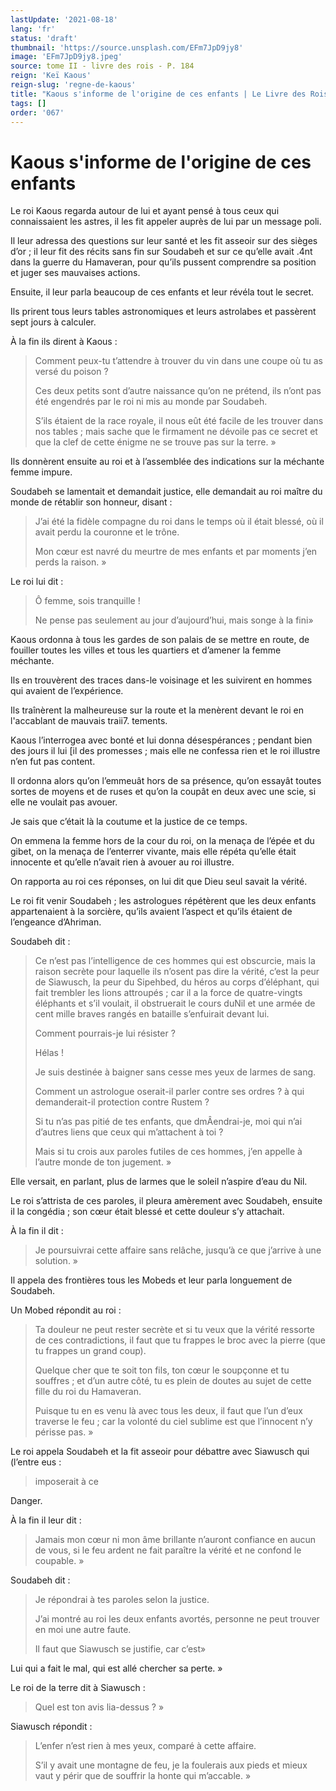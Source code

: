 ```yaml
---
lastUpdate: '2021-08-18'
lang: 'fr'
status: 'draft'
thumbnail: 'https://source.unsplash.com/EFm7JpD9jy8'
image: 'EFm7JpD9jy8.jpeg'
source: tome II - livre des rois - P. 184
reign: 'Keï Kaous'
reign-slug: 'regne-de-kaous'
title: "Kaous s'informe de l'origine de ces enfants | Le Livre des Rois | Shâhnâmeh"
tags: []
order: '067'
---
```


<!-- LTeX: language=fr -->

# Kaous s'informe de l'origine de ces enfants

Le roi Kaous regarda autour de lui et ayant pensé à tous ceux qui connaissaient les astres, il les fit appeler auprès de lui par un message poli.

Il leur adressa des questions sur leur santé et les fit asseoir sur des sièges d’or ; il leur fit des récits sans fin sur Soudabeh et sur ce qu’elle avait .4nt dans la guerre du Hamaveran, pour qu’ils pussent comprendre sa position et juger ses mauvaises actions.

Ensuite, il leur parla beaucoup de ces enfants et leur révéla tout le secret.

Ils prirent tous leurs tables astronomiques et leurs astrolabes et passèrent sept jours à calculer.

À la fin ils dirent à Kaous :

> Comment peux-tu t’attendre à trouver du vin dans une coupe où tu as versé du poison ?
>
> Ces deux petits sont d’autre naissance qu’on ne prétend, ils n’ont pas été engendrés par le roi ni mis au monde par Soudabeh.
>
> S’ils étaient de la race royale, il nous eût été facile de les trouver dans nos tables ; mais sache que le firmament ne dévoile pas ce secret et que la clef de cette énigme ne se trouve pas sur la terre. »

Ils donnèrent ensuite au roi et à l’assemblée des indications sur la méchante femme impure.

Soudabeh se lamentait et demandait justice, elle demandait au roi maître du monde de rétablir son honneur, disant :

> J’ai été la fidèle compagne du roi dans le temps où il était blessé, où il avait perdu la couronne et le trône.
>
> Mon cœur est navré du meurtre de mes enfants et par moments j’en perds la raison. »

Le roi lui dit :

> Ô femme, sois tranquille !
>
> Ne pense pas seulement au jour d’aujourd’hui, mais songe à la fini»

Kaous ordonna à tous les gardes de son palais de se mettre en route, de fouiller toutes les villes et tous les quartiers et d’amener la femme méchante.

Ils en trouvèrent des traces dans-le voisinage et les suivirent en hommes qui avaient de l’expérience.

Ils traînèrent la malheureuse sur la route et la menèrent devant le roi en l'accablant de mauvais traii7. tements.

Kaous l’interrogea avec bonté et lui donna désespérances ; pendant bien des jours il lui [il des promesses ; mais elle ne confessa rien et le roi illustre n’en fut pas content.

Il ordonna alors qu’on l’emmeuât hors de sa présence, qu’on essayât toutes sortes de moyens et de ruses et qu’on la coupât en deux avec une scie, si elle ne voulait pas avouer.

Je sais que c’était là la coutume et la justice de ce temps.

On emmena la femme hors de la cour du roi, on la menaça de l’épée et du gibet, on la menaça de l’enterrer vivante, mais elle répéta qu’elle était innocente et qu’elle n’avait rien à avouer au roi illustre.

On rapporta au roi ces réponses, on lui dit que Dieu seul savait la vérité.

Le roi fit venir Soudabeh ; les astrologues répétèrent que les deux enfants appartenaient à la sorcière, qu’ils avaient l’aspect et qu’ils étaient de l’engeance d’Ahriman.

Soudabeh dit :

> Ce n’est pas l’intelligence de ces hommes qui est obscurcie, mais la raison secrète pour laquelle ils n’osent pas dire la vérité, c’est la peur de Siawusch, la peur du Sipehbed, du héros au corps d’éléphant, qui fait trembler les lions attroupés ; car il a la force de quatre-vingts éléphants et s’il voulait, il obstruerait le cours duNil et une armée de cent mille braves rangés en bataille s’enfuirait devant lui.
>
> Comment pourrais-je lui résister ?
>
> Hélas !
>
> Je suis destinée à baigner sans cesse mes yeux de larmes de sang.
>
> Comment un astrologue oserait-il parler contre ses ordres ? à qui demanderait-il protection contre Rustem ?
>
> Si tu n’as pas pitié de tes enfants, que dmÂendrai-je, moi qui n’ai d’autres liens que ceux qui m’attachent à toi ?
>
> Mais si tu crois aux paroles futiles de ces hommes, j’en appelle à l’autre monde de ton jugement. »

Elle versait, en parlant, plus de larmes que le soleil n’aspire d’eau du Nil.

Le roi s’attrista de ces paroles, il pleura amèrement avec Soudabeh, ensuite il la congédia ; son cœur était blessé et cette douleur s’y attachait.

À la fin il dit :

> Je poursuivrai cette affaire sans relâche, jusqu’à ce que j’arrive à une solution. »

Il appela des frontières tous les Mobeds et leur parla longuement de Soudabeh.

Un Mobed répondit au roi :

> Ta douleur ne peut rester secrète et si tu veux que la vérité ressorte de ces contradictions, il faut que tu frappes le broc avec la pierre (que tu frappes un grand coup).
>
> Quelque cher que te soit ton fils, ton cœur le soupçonne et tu souffres ; et d’un autre côté, tu es plein de doutes au sujet de cette fille du roi du Hamaveran.
>
> Puisque tu en es venu là avec tous les deux, il faut que l’un d’eux traverse le feu ; car la volonté du ciel sublime est que l’innocent n’y périsse pas. »

Le roi appela Soudabeh et la fit asseoir pour débattre avec Siawusch qui (l’entre eus :

> imposerait à ce

Danger.

À la fin il leur dit :

> Jamais mon cœur ni mon âme brillante n’auront confiance en aucun de vous, si le feu ardent ne fait paraître la vérité et ne confond le coupable. »

Soudabeh dit :

> Je répondrai à tes paroles selon la justice.
>
> J’ai montré au roi les deux enfants avortés, personne ne peut trouver en moi une autre faute.
>
> Il faut que Siawusch se justifie, car c’est»

Lui qui a fait le mal, qui est allé chercher sa perte. »

Le roi de la terre dit à Siawusch :

> Quel est ton avis lia-dessus ? »

Siawusch répondit :

> L’enfer n’est rien à mes yeux, comparé à cette affaire.
>
> S’il y avait une montagne de feu, je la foulerais aux pieds et mieux vaut y périr que de souffrir la honte qui m’accable. »
